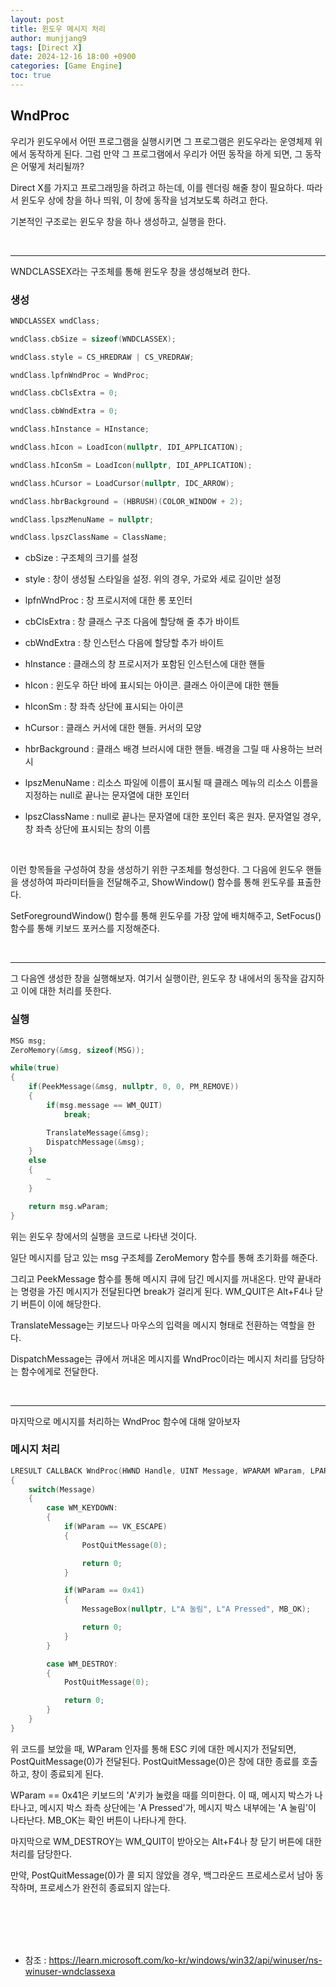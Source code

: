 ```yaml
---
layout: post
title: 윈도우 메시지 처리
author: munjjang9
tags: [Direct X]
date: 2024-12-16 18:00 +0900
categories: [Game Engine]
toc: true
---
```


## WndProc

우리가 윈도우에서 어떤 프로그램을 실행시키면 그 프로그램은 윈도우라는 운영체제 위에서 동작하게 된다. 그럼 만약 그 프로그램에서 우리가 어떤 동작을 하게 되면, 그 동작은 어떻게 처리될까?

Direct X를 가지고 프로그래밍을 하려고 하는데, 이를 렌더링 해줄 창이 필요하다. 따라서 윈도우 상에 창을 하나 띄워, 이 창에 동작을 넘겨보도록 하려고 한다.

기본적인 구조로는 윈도우 창을 하나 생성하고, 실행을 한다.

<br>

---

WNDCLASSEX라는 구조체를 통해 윈도우 창을 생성해보려 한다.

### 생성

```c
WNDCLASSEX wndClass;

wndClass.cbSize = sizeof(WNDCLASSEX); 

wndClass.style = CS_HREDRAW | CS_VREDRAW;

wndClass.lpfnWndProc = WndProc;

wndClass.cbClsExtra = 0;

wndClass.cbWndExtra = 0;

wndClass.hInstance = HInstance;

wndClass.hIcon = LoadIcon(nullptr, IDI_APPLICATION);

wndClass.hIconSm = LoadIcon(nullptr, IDI_APPLICATION);

wndClass.hCursor = LoadCursor(nullptr, IDC_ARROW);

wndClass.hbrBackground = (HBRUSH)(COLOR_WINDOW + 2);

wndClass.lpszMenuName = nullptr;

wndClass.lpszClassName = ClassName;
```

- cbSize : 구조체의 크기를 설정

- style : 창이 생성될 스타일을 설정. 위의 경우, 가로와 세로 길이만 설정

- lpfnWndProc : 창 프로시저에 대한 롱 포인터

- cbClsExtra : 창 클래스 구조 다음에 할당해 줄 추가 바이트

- cbWndExtra : 창 인스턴스 다음에 할당할 추가 바이트

- hInstance : 클래스의 창 프로시저가 포함된 인스턴스에 대한 핸들

- hIcon : 윈도우 하단 바에 표시되는 아이콘. 클래스 아이콘에 대한 핸들

- hIconSm : 창 좌측 상단에 표시되는 아이콘

- hCursor : 클래스 커서에 대한 핸들. 커서의 모양

- hbrBackground : 클래스 배경 브러시에 대한 핸들. 배경을 그릴 때 사용하는 브러시

- lpszMenuName : 리소스 파일에 이름이 표시될 때 클래스 메뉴의 리소스 이름을 지정하는 null로 끝나는 문자열에 대한 포인터

- lpszClassName : null로 끝나는 문자열에 대한 포인터 혹은 원자. 문자열일 경우, 창 좌측 상단에 표시되는 창의 이름

<br>

이런 항목들을 구성하여 창을 생성하기 위한 구조체를 형성한다. 그 다음에 윈도우 핸들을 생성하여 파라미터들을 전달해주고, ShowWindow() 함수를 통해 윈도우를 표출한다.

SetForegroundWindow() 함수를 통해 윈도우를 가장 앞에 배치해주고, SetFocus() 함수를 통해 키보드 포커스를 지정해준다.

<br>

---

그 다음엔 생성한 창을 실행해보자. 여기서 실행이란, 윈도우 창 내에서의 동작을 감지하고 이에 대한 처리를 뜻한다.

### 실행

```c
MSG msg;
ZeroMemory(&msg, sizeof(MSG));

while(true)
{
    if(PeekMessage(&msg, nullptr, 0, 0, PM_REMOVE))
    {
        if(msg.message == WM_QUIT)
            break;

        TranslateMessage(&msg);
        DispatchMessage(&msg);
    }
    else
    {
        ~
    }

    return msg.wParam;
}
```

위는 윈도우 창에서의 실행을 코드로 나타낸 것이다.

일단 메시지를 담고 있는 msg 구조체를 ZeroMemory 함수를 통해 초기화를 해준다.

그리고 PeekMessage 함수를 통해 메시지 큐에 담긴 메시지를 꺼내온다. 만약 끝내라는 명령을 가진 메시지가 전달된다면 break가 걸리게 된다. WM_QUIT은 Alt+F4나 닫기 버튼이 이에 해당한다.

TranslateMessage는 키보드나 마우스의 입력을 메시지 형태로 전환하는 역할을 한다.

DispatchMessage는 큐에서 꺼내온 메시지를 WndProc이라는 메시지 처리를 담당하는 함수에게로 전달한다.

<br>

---

마지막으로 메시지를 처리하는 WndProc 함수에 대해 알아보자

### 메시지 처리

```c
LRESULT CALLBACK WndProc(HWND Handle, UINT Message, WPARAM WParam, LPARAM LParam)
{
    switch(Message)
    {
        case WM_KEYDOWN:
        {
            if(WParam == VK_ESCAPE)
            {
                PostQuitMessage(0);

                return 0;
            }

            if(WParam == 0x41)
            {
                MessageBox(nullptr, L"A 눌림", L"A Pressed", MB_OK);

                return 0;
            }
        }

        case WM_DESTROY:
        {
            PostQuitMessage(0);

            return 0;
        }
    }
}
```

위 코드를 보았을 때, WParam 인자를 통해 ESC 키에 대한 메시지가 전달되면, PostQuitMessage(0)가 전달된다. PostQuitMessage(0)은 창에 대한 종료를 호출하고, 창이 종료되게 된다.

WParam == 0x41은 키보드의 'A'키가 눌렸을 때를 의미한다. 이 때, 메시지 박스가 나타나고, 메시지 박스 좌측 상단에는 'A Pressed'가, 메시지 박스 내부에는 'A 눌림'이 나타난다. MB_OK는 확인 버튼이 나타나게 한다.

마지막으로 WM_DESTROY는 WM_QUIT이 받아오는 Alt+F4나 창 닫기 버튼에 대한 처리를 담당한다.

만약, PostQuitMessage(0)가 콜 되지 않았을 경우, 백그라운드 프로세스로서 남아 동작하며, 프로세스가 완전히 종료되지 않는다.

<br>
<br>
<br>
<br>

- 참조 : https://learn.microsoft.com/ko-kr/windows/win32/api/winuser/ns-winuser-wndclassexa